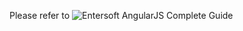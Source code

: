 Please refer to ![Entersoft AngularJS Complete Guide](http://developer.entersoft.gr/eswebapi/#/api/es.Services.Web.esWebApi)

